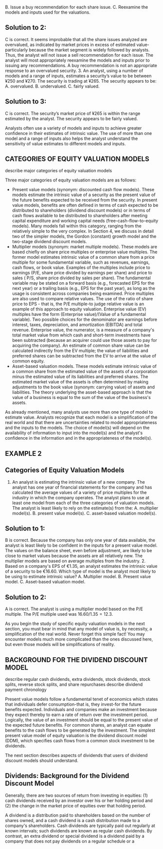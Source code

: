 B. Issue a buy recommendation for each share issue.
C. Reexamine the models and inputs used for the valuations.

## Solution to 2:

C is correct. It seems improbable that all the share issues analyzed are overvalued, as indicated by market prices in excess of estimated value-particularly because the market segment is widely followed by analysts. Thus, the analyst will not issue a sell recommendation for each issue. The analyst will most appropriately reexamine the models and inputs prior to issuing any recommendations. A buy recommendation is not an appropriate response to an overvalued security.
3. An analyst, using a number of models and a range of inputs, estimates a security’s value to be between $¥ 250$ and $¥ 270$. The security is trading at $¥ 265$. The security appears to be:
A. overvalued.
B. undervalued.
C. fairly valued.

## Solution to 3:

C is correct. The security’s market price of $¥ 265$ is within the range estimated by the analyst. The security appears to be fairly valued.

Analysts often use a variety of models and inputs to achieve greater confidence in their estimates of intrinsic value. The use of more than one model and a range of inputs also helps the analyst understand the sensitivity of value estimates to different models and inputs.

## CATEGORIES OF EQUITY VALUATION MODELS

describe major categories of equity valuation models

Three major categories of equity valuation models are as follows:

- Present value models (synonym: discounted cash flow models). These models estimate the intrinsic value of a security as the present value of the future benefits expected to be received from the security. In present value models, benefits are often defined in terms of cash expected to be distributed to shareholders (dividend discount models) or in terms of cash flows available to be distributed to shareholders after meeting capital expenditure and working capital needs (free-cash-flow-to-equity models). Many models fall within this category, ranging from the relatively simple to the very complex. In Section 4, we discuss in detail two of the simpler models, the Gordon (constant) growth model and the two-stage dividend discount models.
- Multiplier models (synonym: market multiple models). These models are based chiefly on share price multiples or enterprise value multiples. The former model estimates intrinsic value of a common share from a price multiple for some fundamental variable, such as revenues, earnings, cash flows,
or book value. Examples of the multiples include price to earnings (P/E, share price divided by earnings per share) and price to sales ( $\mathrm{P} / \mathrm{S}$, share price divided by sales per share). The fundamental variable may be stated on a forward basis (e.g., forecasted EPS for the next year) or a trailing basis (e.g., EPS for the past year), as long as the usage is consistent across companies being examined. Price multiples are also used to compare relative values. The use of the ratio of share price to EPS - that is, the P/E multiple-to judge relative value is an example of this approach to equity valuation.
Enterprise value (EV) multiples have the form (Enterprise value)/(Value of a fundamental variable). Two possible choices for the denominator are earnings before interest, taxes, depreciation, and amortization (EBITDA) and total revenue. Enterprise value, the numerator, is a measure of a company's total market value from which cash and short-term investments have been subtracted (because an acquirer could use those assets to pay for acquiring the company). An estimate of common share value can be calculated indirectly from the EV multiple; the value of liabilities and preferred shares can be subtracted from the EV to arrive at the value of common equity.
- Asset-based valuation models. These models estimate intrinsic value of a common share from the estimated value of the assets of a corporation minus the estimated value of its liabilities and preferred shares. The estimated market value of the assets is often determined by making adjustments to the book value (synonym: carrying value) of assets and liabilities. The theory underlying the asset-based approach is that the value of a business is equal to the sum of the value of the business's assets.

As already mentioned, many analysts use more than one type of model to estimate value. Analysts recognize that each model is a simplification of the real world and that there are uncertainties related to model appropriateness and the inputs to the models. The choice of model(s) will depend on the availability of information to input into the model(s) and the analyst's confidence in the information and in the appropriateness of the model(s).

## EXAMPLE 2

## Categories of Equity Valuation Models

1. An analyst is estimating the intrinsic value of a new company. The analyst has one year of financial statements for the company and has calculated the average values of a variety of price multiples for the industry in which the company operates. The analyst plans to use at least one model from each of the three categories of valuation models. The analyst is least likely to rely on the estimate(s) from the:
A. multiplier model(s).
B. present value model(s).
C. asset-based valuation model(s).

## Solution to 1:

B is correct. Because the company has only one year of data available, the analyst is least likely to be confident in the inputs for a present value model. The values on the balance sheet, even before adjustment, are likely to be close to market values because the assets are all relatively new. The multiplier models are based on average multiples from the industry.
2. Based on a company's EPS of $€ 1.35$, an analyst estimates the intrinsic value of a security to be $€ 16.60$. Which type of model is the analyst most likely to be using to estimate intrinsic value?
A. Multiplier model.
B. Present value model.
C. Asset-based valuation model.

## Solution to 2:

A is correct. The analyst is using a multiplier model based on the P/E multiple. The P/E multiple used was $16.60 / 1.35=12.3$.

As you begin the study of specific equity valuation models in the next section, you must bear in mind that any model of value is, by necessity, a simplification of the real world. Never forget this simple fact! You may encounter models much more complicated than the ones discussed here, but even those models will be simplifications of reality.

## BACKGROUND FOR THE DIVIDEND DISCOUNT MODEL

describe regular cash dividends, extra dividends, stock dividends, stock splits, reverse stock splits, and share repurchases
describe dividend payment chronology

Present value models follow a fundamental tenet of economics which states that individuals defer consumption-that is, they invest-for the future benefits expected. Individuals and companies make an investment because they expect thereby to earn a rate of return over the investment period. Logically, the value of an investment should be equal to the present value of the expected future benefits. For common shares, an analyst can equate benefits to the cash flows to be generated by the investment. The simplest present value model of equity valuation is the dividend discount model (DDM), which specifies cash flows from a common stock investment to be dividends.

The next section describes aspects of dividends that users of dividend discount models should understand.

## Dividends: Background for the Dividend Discount Model

Generally, there are two sources of return from investing in equities: (1) cash dividends received by an investor over his or her holding period and (2) the change in the market price of equities over that holding period.

A dividend is a distribution paid to shareholders based on the number of shares owned, and a cash dividend is a cash distribution made to a company's shareholders. Cash dividends are typically paid out regularly at known intervals; such dividends are known as regular cash dividends. By contrast, an extra dividend or special dividend is a dividend paid by a company that does not pay dividends on a regular schedule or a

